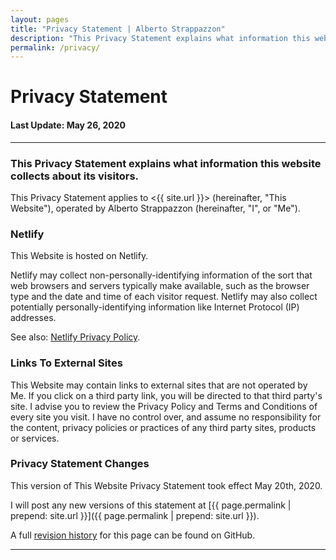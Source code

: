 ```yaml
---
layout: pages
title: "Privacy Statement | Alberto Strappazzon"
description: "This Privacy Statement explains what information this website collects about its visitors."
permalink: /privacy/
---
```


<div class="title">
  <h1 id="">Privacy Statement</h1>
  <h4 id="">Last Update: May 26, 2020</h4>
</div>

---

### This Privacy Statement explains what information this website collects about its visitors.

This Privacy Statement applies to <{{ site.url }}> (hereinafter, "This Website"), operated by Alberto Strappazzon (hereinafter, "I", or "Me").

### Netlify

This Website is hosted on Netlify.

Netlify may collect non-personally-identifying information of the sort that web browsers and servers typically make available, such as the browser type and the date and time of each visitor request.
Netlify may also collect potentially personally-identifying information like Internet Protocol (IP) addresses.

See also: [Netlify Privacy Policy](https://www.netlify.com/privacy/ "Netlify Privacy Policy").

### Links To External Sites

This Website may contain links to external sites that are not operated by Me. If you click on a third party link, you will be directed to that third party's site.
I advise you to review the Privacy Policy and Terms and Conditions of every site you visit.
I have no control over, and assume no responsibility for the content, privacy policies or practices of any third party sites, products or services.

### Privacy Statement Changes

This version of This Website Privacy Statement took effect May 20th, 2020.

I will post any new versions of this statement at [{{ page.permalink | prepend: site.url }}]({{ page.permalink | prepend: site.url }}).

A full [revision history](https://github.com/Strappazzon/www/commits/master/pages/privacy.md "Revision History") for this page can be found on GitHub.

---
